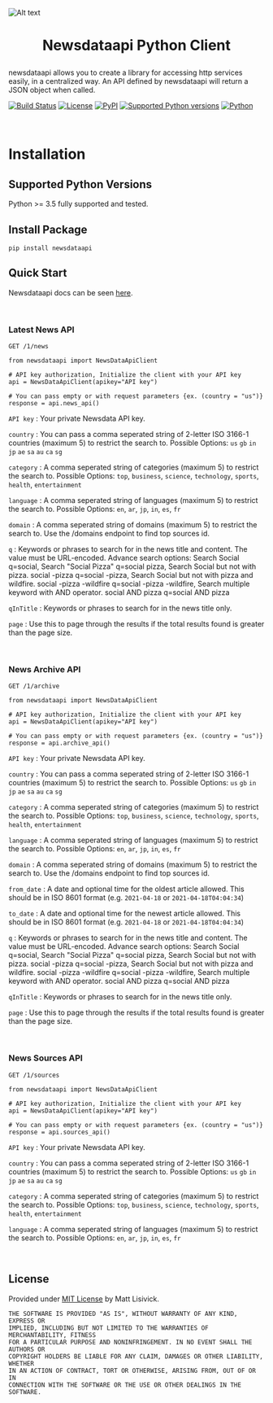![Alt text](https://raw.githubusercontent.com/newsdataapi/python-client/main/newsdata-logo.png)

# <p align="center">Newsdataapi Python Client
newsdataapi allows you to create a library for accessing http services easily, in a centralized way. An API defined by newsdataapi will return a JSON object when called.

[![Build Status](https://img.shields.io/github/workflow/status/newsdataapi/python-client/Upload%20Python%20Package)](https://github.com/newsdataapi/python-client/actions/workflows/python-publish.yml)
[![License](https://img.shields.io/badge/license-MIT-blue)](https://github.com/newsdataapi/python-client/blob/main/LICENSE)
[![PyPI](https://img.shields.io/pypi/v/newsdataapi?color=084298)](https://pypi.org/project/newsdataapi)
[![Supported Python versions](https://img.shields.io/pypi/pyversions/newsdataapi)](https://pypi.org/project/newsdataapi)
[![Python](https://img.shields.io/badge/python-3-blue)](https://pypi.org/project/newsdataapi)


<br />

# Installation

## Supported Python Versions
Python >= 3.5 fully supported and tested.

## Install Package
```
pip install newsdataapi
```

## Quick Start

Newsdataapi docs can be seen [here](https://newsdata.io/docs).

<br />

### Latest News API

`GET /1/news`

```
from newsdataapi import NewsDataApiClient

# API key authorization, Initialize the client with your API key
api = NewsDataApiClient(apikey="API key")

# You can pass empty or with request parameters {ex. (country = "us")}
response = api.news_api()

```
`API key` : Your private Newsdata API key. 

`country` : You can pass a comma seperated string of 2-letter ISO 3166-1 countries (maximum 5) to restrict the search to. Possible Options: `us` `gb` `in` `jp` `ae` `sa` `au` `ca` `sg` 

`category` : A comma seperated string of categories (maximum 5) to restrict the search to. Possible Options: `top`, `business`, `science`, `technology`, `sports`, `health`, `entertainment`

`language` : A comma seperated string of languages (maximum 5) to restrict the search to. Possible Options: `en`, `ar`, `jp`, `in`, `es`, `fr`

`domain` : A comma seperated string of domains (maximum 5) to restrict the search to. Use the /domains endpoint to find top sources id.
 
`q` : Keywords or phrases to search for in the news title and content. The value must be URL-encoded. Advance search options: Search Social q=social, Search "Social Pizza" q=social pizza, Search Social but not with pizza. social -pizza q=social -pizza, Search Social but not with pizza and wildfire. social -pizza -wildfire q=social -pizza -wildfire, Search multiple keyword with AND operator. social AND pizza q=social AND pizza 

`qInTitle` : Keywords or phrases to search for in the news title only.

`page` : Use this to page through the results if the total results found is greater than the page size.



<br />

### News Archive API

`GET /1/archive`

```
from newsdataapi import NewsDataApiClient

# API key authorization, Initialize the client with your API key
api = NewsDataApiClient(apikey="API key")

# You can pass empty or with request parameters {ex. (country = "us")}
response = api.archive_api()

```
`API key` : Your private Newsdata API key. 

`country` : You can pass a comma seperated string of 2-letter ISO 3166-1 countries (maximum 5) to restrict the search to. Possible Options: `us` `gb` `in` `jp` `ae` `sa` `au` `ca` `sg` 

`category` : A comma seperated string of categories (maximum 5) to restrict the search to. Possible Options: `top`, `business`, `science`, `technology`, `sports`, `health`, `entertainment`

`language` : A comma seperated string of languages (maximum 5) to restrict the search to. Possible Options: `en`, `ar`, `jp`, `in`, `es`, `fr`

`domain` : A comma seperated string of domains (maximum 5) to restrict the search to. Use the /domains endpoint to find top sources id.

`from_date` : A date and optional time for the oldest article allowed. This should be in ISO 8601 format (e.g. `2021-04-18` or `2021-04-18T04:04:34`)

`to_date` : A date and optional time for the newest article allowed. This should be in ISO 8601 format (e.g. `2021-04-18` or `2021-04-18T04:04:34`)
 
`q` : Keywords or phrases to search for in the news title and content. The value must be URL-encoded. Advance search options: Search Social q=social, Search "Social Pizza" q=social pizza, Search Social but not with pizza. social -pizza q=social -pizza, Search Social but not with pizza and wildfire. social -pizza -wildfire q=social -pizza -wildfire, Search multiple keyword with AND operator. social AND pizza q=social AND pizza 

`qInTitle` : Keywords or phrases to search for in the news title only.

`page` : Use this to page through the results if the total results found is greater than the page size.



<br />


### News Sources API

`GET /1/sources`

```
from newsdataapi import NewsDataApiClient

# API key authorization, Initialize the client with your API key
api = NewsDataApiClient(apikey="API key")

# You can pass empty or with request parameters {ex. (country = "us")}
response = api.sources_api()

```
`API key` : Your private Newsdata API key. 

`country` : You can pass a comma seperated string of 2-letter ISO 3166-1 countries (maximum 5) to restrict the search to. Possible Options: `us` `gb` `in` `jp` `ae` `sa` `au` `ca` `sg` 

`category` : A comma seperated string of categories (maximum 5) to restrict the search to. Possible Options: `top`, `business`, `science`, `technology`, `sports`, `health`, `entertainment`

`language` : A comma seperated string of languages (maximum 5) to restrict the search to. Possible Options: `en`, `ar`, `jp`, `in`, `es`, `fr`

<br />

## License

Provided under [MIT License](https://github.com/newsdataapi/python-client/blob/main/LICENSE) by Matt Lisivick.

```
THE SOFTWARE IS PROVIDED "AS IS", WITHOUT WARRANTY OF ANY KIND, EXPRESS OR
IMPLIED, INCLUDING BUT NOT LIMITED TO THE WARRANTIES OF MERCHANTABILITY, FITNESS
FOR A PARTICULAR PURPOSE AND NONINFRINGEMENT. IN NO EVENT SHALL THE AUTHORS OR
COPYRIGHT HOLDERS BE LIABLE FOR ANY CLAIM, DAMAGES OR OTHER LIABILITY, WHETHER
IN AN ACTION OF CONTRACT, TORT OR OTHERWISE, ARISING FROM, OUT OF OR IN
CONNECTION WITH THE SOFTWARE OR THE USE OR OTHER DEALINGS IN THE SOFTWARE.
```
